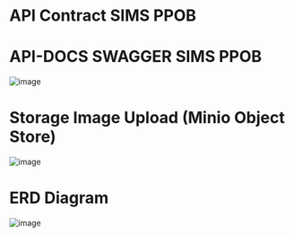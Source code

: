 # API Contract SIMS PPOB


# API-DOCS SWAGGER SIMS PPOB

![image](https://github.com/user-attachments/assets/7eb283da-5c7b-49c7-bf59-0c94272927ed)


# Storage Image Upload (Minio Object Store)

![image](https://github.com/user-attachments/assets/dfc8ec41-dec7-4272-a921-422aab948366)


# ERD Diagram

![image](https://github.com/user-attachments/assets/1ae0b55f-0dee-44c3-9b17-28bee18b86b4)

